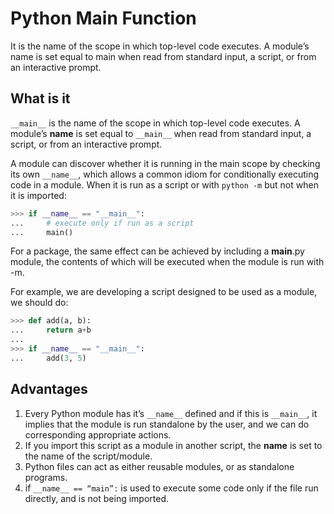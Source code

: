 # Python Main Function

It is the name of the scope in which top-level code executes. A module’s name is set equal to main when read from standard input, a script, or from an interactive prompt.

## What is it

`__main__` is the name of the scope in which top-level code executes.
A module’s **name** is set equal to `__main__` when read from standard input, a script, or from an interactive prompt.

A module can discover whether it is running in the main scope by checking its own `__name__`, which allows a common idiom for conditionally executing code in a module. When it is run as a script or with `python -m` but not when it is imported:

```python
>>> if __name__ == "__main__":
...     # execute only if run as a script
...     main()
```

For a package, the same effect can be achieved by including a **main**.py module, the contents of which will be executed when the module is run with -m.

For example, we are developing a script designed to be used as a module, we should do:

```python
>>> def add(a, b):
...     return a+b
...
>>> if __name__ == "__main__":
...     add(3, 5)
```

## Advantages

1. Every Python module has it’s `__name__` defined and if this is `__main__`, it implies that the module is run standalone by the user, and we can do corresponding appropriate actions.
2. If you import this script as a module in another script, the **name** is set to the name of the script/module.
3. Python files can act as either reusable modules, or as standalone programs.
4. if `__name__ == “main”:` is used to execute some code only if the file run directly, and is not being imported.
